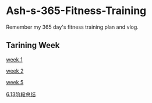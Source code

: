 # Ash-s-365-Fitness-Training
Remember my 365 day's fitness training plan and vlog.

## Tarining Week

[week 1](https://github.com/AlexsanderShaw/Ash-s-365-Fitness-Training/blob/main/week%201/Training.md)

[week 2](https://github.com/AlexsanderShaw/Ash-s-365-Fitness-Training/blob/main/week%202/Training.md)

[week 5](https://github.com/AlexsanderShaw/Ash-s-365-Fitness-Training/blob/main/week%203/Training.md)

[6.13阶段总结](https://github.com/AlexsanderShaw/Ash-s-365-Fitness-Training/blob/main/6.13%20-%20%E9%98%B6%E6%AE%B5%E6%80%BB%E7%BB%93.md)
